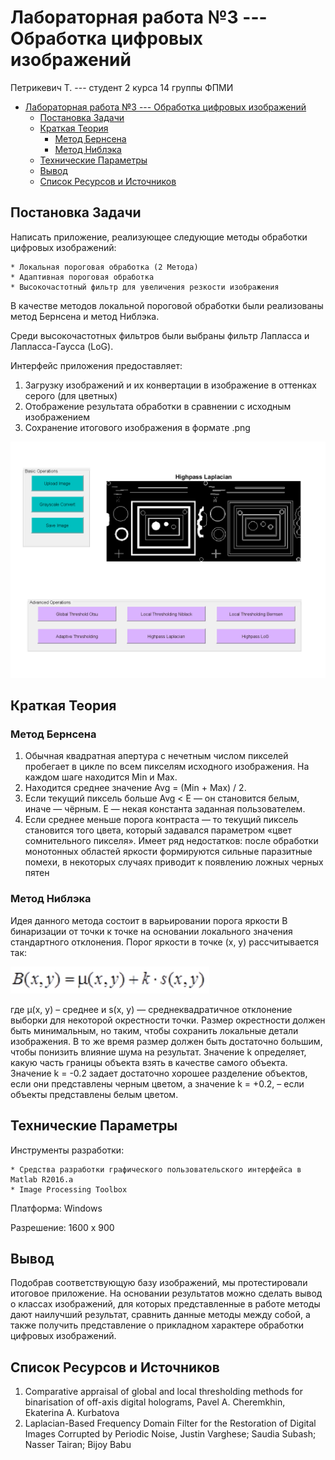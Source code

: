 # Лабораторная работа №3 --- Обработка цифровых изображений

Петрикевич Т. --- студент 2 курса 14 группы ФПМИ

- [Лабораторная работа №3 --- Обработка цифровых изображений](#лабораторная-работа-3-----обработка-цифровых-изображений)
  - [Постановка Задачи](#постановка-задачи)
  - [Краткая Теория](#краткая-теория)
    - [Метод Бернсена](#метод-бернсена)
    - [Метод Ниблэка](#метод-ниблэка)
  - [Технические Параметры](#технические-параметры)
  - [Вывод](#вывод)
  - [Список Ресурсов и Источников](#список-ресурсов-и-источников)

## Постановка Задачи

Написать приложение, реализующее следующие методы обработки
цифровых изображений:

    * Локальная пороговая обработка (2 Метода)
    * Адаптивная пороговая обработка
    * Высокочастотный фильтр для увеличения резкости изображения

В качестве методов локальной пороговой обработки были реализованы метод Бернсена
и метод Ниблэка.

Среди высокочастотных фильтров были выбраны фильтр Лапласса и Лапласса-Гаусса (LoG).

Интерфейс приложения предоставляет:

   1. Загрузку изображений и их конвертации в изображение в оттенках серого (для цветных)
   2. Отображение результата обработки в сравнении с исходным изображением
   3. Сохранение итогового изображения в формате .png

![GUI Screenshot](Result%20Image.png)

## Краткая Теория

### Метод Бернсена

1. Обычная квадратная апертура с нечетным числом пикселей пробегает в цикле по всем пикселям исходного изображения. На каждом шаге находится Min и Max.
2. Находится среднее значение Avg = (Min + Max) / 2.
3. Если текущий пиксель больше Avg < E — он становится белым, иначе — чёрным. E — некая константа заданная пользователем.
4. Если среднее меньше порога контраста — то текущий пиксель становится того цвета, который задавался параметром «цвет сомнительного пикселя».
Имеет ряд недостатков: после обработки монотонных областей яркости формируются сильные паразитные помехи, в некоторых случаях приводит к появлению ложных черных пятен

### Метод Ниблэка

Идея данного метода состоит в варьировании порога яркости B бинаризации от точки к точке на основании локального значения стандартного отклонения. Порог яркости в точке (x, y) рассчитывается так:

![Niblack Threshold Formula](NiblackFormula.png)

где μ(x, y) – среднее и s(x, y) — среднеквадратичное отклонение выборки для некоторой окрестности точки. Размер окрестности должен быть минимальным, но таким, чтобы сохранить локальные детали изображения. В то же время размер должен быть достаточно большим, чтобы понизить влияние шума на результат. Значение k определяет, какую часть границы объекта взять в качестве самого объекта. Значение k = -0.2 задает достаточно хорошее разделение объектов, если они представлены черным цветом, а значение k = +0.2, – если объекты представлены белым цветом.

## Технические Параметры

Инструменты разработки:

    * Средства разработки графического пользовательского интерфейса в Matlab R2016.a
    * Image Processing Toolbox 

Платформа: Windows

Разрешение: 1600 x 900

## Вывод

Подобрав соответствующую базу изображений, мы протестировали итоговое приложение.
На основании результатов можно сделать вывод о классах изображений, для
которых представленные в работе методы дают наилучший результат,
сравнить данные методы между собой, а также получить представление
о прикладном характере обработки цифровых изображений.

## Список Ресурсов и Источников

1. Comparative appraisal of global and local thresholding methods for binarisation of off-axis digital holograms, Pavel A. Cheremkhin, Ekaterina A. Kurbatova
2. Laplacian-Based Frequency Domain Filter for the Restoration of Digital Images Corrupted by Periodic Noise, Justin Varghese; Saudia Subash; Nasser Tairan; Bijoy Babu
